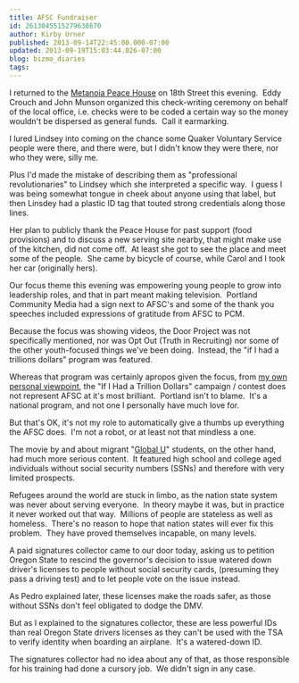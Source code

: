 ```yaml
---
title: AFSC Fundraiser
id: 2613045515279638670
author: Kirby Urner
published: 2013-09-14T22:45:00.000-07:00
updated: 2013-09-19T15:03:44.026-07:00
blog: bizmo_diaries
tags: 
---
```


[](http://www.flickr.com/photos/kirbyurner/9754902911/)

I returned to the [Metanoia Peace House](http://controlroom.blogspot.com/2013/02/report-from-afghanistan.html) on 18th Street this evening.  Eddy Crouch and John Munson organized this check-writing ceremony on behalf of the local office, i.e. checks were to be coded a certain way so the money wouldn't be dispersed as general funds.  Call it earmarking.

I lured Lindsey into coming on the chance some Quaker Voluntary Service people were there, and there were, but I didn't know they were there, nor who they were, silly me.

Plus I'd made the mistake of describing them as "professional revolutionaries" to Lindsey which she interpreted a specific way.  I guess I was being somewhat tongue in cheek about anyone using that label, but then Linsdey had a plastic ID tag that touted strong credentials along those lines.

Her plan to publicly thank the Peace House for past support (food provisions) and to discuss a new serving site nearby, that might make use of the kitchen, did not come off.  At least she got to see the place and meet some of the people.  She came by bicycle of course, while Carol and I took her car (originally hers).

Our focus theme this evening was empowering young people to grow into leadership roles, and that in part meant making television.  Portland Community Media had a sign next to AFSC's and some of the thank you speeches included expressions of gratitude from AFSC to PCM.  

[](http://www.flickr.com/photos/kirbyurner/9754924082/)

Because the focus was showing videos, the Door Project was not specifically mentioned, nor was Opt Out (Truth in Recruiting) nor some of the other youth-focused things we've been doing.  Instead, the "if I had a trillions dollars" program was featured.

Whereas that program was certainly apropos given the focus, from [my own personal viewpoint](http://worldgame.blogspot.com/2013/06/recent-meetings.html), the "If I Had a Trillion Dollars" campaign / contest does not represent AFSC at it's most brilliant.  Portland isn't to blame.  It's a national program, and not one I personally have much love for.

But that's OK, it's not my role to automatically give a thumbs up everything the AFSC does.  I'm not a robot, or at least not that mindless a one.

The movie by and about migrant "[Global U](http://worldgame.blogspot.com/2007/06/our-global-u-advertisement.html)" students, on the other hand, had much more serious content.  It featured high school and college aged individuals without social security numbers (SSNs) and therefore with very limited prospects.

Refugees around the world are stuck in limbo, as the nation state system was never about serving everyone.  In theory maybe it was, but in practice it never worked out that way.  Millions of people are stateless as well as homeless.  There's no reason to hope that nation states will ever fix this problem.  They have proved themselves incapable, on many levels.

A paid signatures collector came to our door today, asking us to petition Oregon State to rescind the governor's decision to issue watered down driver's licenses to people without social security cards, (presuming they pass a driving test) and to let people vote on the issue instead.

As Pedro explained later, these licenses make the roads safer, as those without SSNs don't feel obligated to dodge the DMV.

But as I explained to the signatures collector, these are less powerful IDs than real Oregon State drivers licenses as they can't be used with the TSA to verify identity when boarding an airplane.  It's a watered-down ID.

The signatures collector had no idea about any of that, as those responsible for his training had done a cursory job.  We didn't sign in any case.
